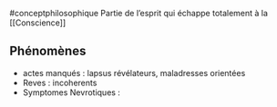 #conceptphilosophique 
Partie de l’esprit qui échappe totalement à la [[Conscience]] 

## Phénomènes
- actes manqués : lapsus révélateurs, maladresses orientées
- Reves : incoherents
- Symptomes Nevrotiques :